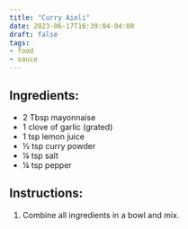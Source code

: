 ```yaml
---
title: "Curry Aioli"
date: 2023-06-17T16:39:04-04:00
draft: false
tags:
- food
- sauce
---
```


## Ingredients:

- 2 Tbsp mayonnaise
- 1 clove of garlic (grated)
- 1 tsp lemon juice
- &frac12; tsp curry powder
- &frac14; tsp salt
- &frac14; tsp pepper

## Instructions:

1. Combine all ingredients in a bowl and mix.
